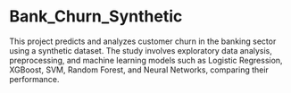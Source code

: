 # Bank_Churn_Synthetic
This project predicts and analyzes customer churn in the banking sector using a synthetic dataset. The study involves exploratory data analysis, preprocessing, and machine learning models such as Logistic Regression, XGBoost, SVM, Random Forest, and Neural Networks, comparing their performance.
